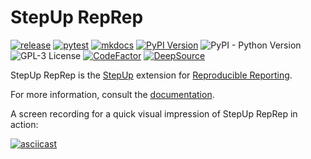 <!-- markdownlint-disable line-length -->

# StepUp RepRep

[![release](https://github.com/reproducible-reporting/stepup-reprep/actions/workflows/release.yaml/badge.svg)](https://github.com/reproducible-reporting/stepup-reprep/actions/workflows/release.yaml)
[![pytest](https://github.com/reproducible-reporting/stepup-reprep/actions/workflows/pytest.yaml/badge.svg)](https://github.com/reproducible-reporting/stepup-reprep/actions/workflows/pytest.yaml)
[![mkdocs](https://github.com/reproducible-reporting/stepup-reprep/actions/workflows/mkdocs.yaml/badge.svg)](https://github.com/reproducible-reporting/stepup-reprep/actions/workflows/mkdocs.yaml)
[![PyPI Version](https://img.shields.io/pypi/v/stepup-reprep)](https://pypi.org/project/stepup-reprep/)
![PyPI - Python Version](https://img.shields.io/pypi/pyversions/stepup-reprep)
![GPL-3 License](https://img.shields.io/github/license/reproducible-reporting/stepup-reprep)
[![CodeFactor](https://www.codefactor.io/repository/github/reproducible-reporting/stepup-reprep/badge)](https://www.codefactor.io/repository/github/reproducible-reporting/stepup-reprep)
[![DeepSource](https://app.deepsource.com/gh/reproducible-reporting/stepup-reprep.svg/?label=active+issues&show_trend=true&token=4JwJJ5kVvxh83bIvV7LRbH_y)](https://app.deepsource.com/gh/reproducible-reporting/stepup-reprep/)

StepUp RepRep is the [StepUp](https://github.com/reproducible-reporting/stepup-core) extension for [Reproducible Reporting](https://github.com/reproducible-reporting).

For more information, consult the [documentation](http://reproducible-reporting.github.io/stepup-reprep).

A screen recording for a quick visual impression of StepUp RepRep in action:

[![asciicast](https://asciinema.org/a/718835.svg)](https://asciinema.org/a/718835)
